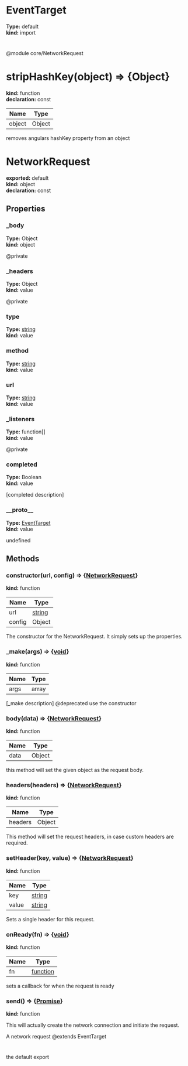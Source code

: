 # EventTarget              
  
**Type:** default              
**kind:** import              
  
  
#             
  
  
@module core/NetworkRequest            
# stripHashKey(object) => {Object}          
  
**kind:** function          
**declaration:** const          
  
| Name | Type |            
|------|------|            
| object | Object |          
  
removes angulars hashKey property from an object          
# NetworkRequest        
  
**exported:** default        
**kind:** object        
**declaration:** const        
## Properties        
  
### _body          
  
**Type:** Object          
**kind:** object          
  
@private          
  
### _headers          
  
**Type:** Object          
**kind:** value          
  
@private          
  
### type          
  
**Type:** [string](https://developer.mozilla.org/en-US/docs/Web/JavaScript/Reference/Global_Objects/String)          
**kind:** value          
  
  
  
### method          
  
**Type:** [string](https://developer.mozilla.org/en-US/docs/Web/JavaScript/Reference/Global_Objects/String)          
**kind:** value          
  
  
  
### url          
  
**Type:** [string](https://developer.mozilla.org/en-US/docs/Web/JavaScript/Reference/Global_Objects/String)          
**kind:** value          
  
  
  
### _listeners          
  
**Type:** function[]          
**kind:** value          
  
@private          
  
### completed          
  
**Type:** Boolean          
**kind:** value          
  
[completed description]          
  
### \_\_proto\_\_          
  
**Type:** [EventTarget](./Module:-EventTarget.md#EventTarget)          
**kind:** value          
  
undefined          
  
## Methods        
  
### constructor(url, config) => {[NetworkRequest](./Module:-NetworkRequest.md#NetworkRequest)}          
  
**kind:** function          
  
| Name | Type |            
|------|------|            
| url | [string](https://developer.mozilla.org/en-US/docs/Web/JavaScript/Reference/Global_Objects/String) |          
| config | Object |          
  
The constructor for the NetworkRequest. It simply sets up the properties.          
  
  
### _make(args) => {[void](https://developer.mozilla.org/en-US/docs/Web/JavaScript/Reference/Global_Objects/undefined)}          
  
**kind:** function          
  
| Name | Type |            
|------|------|            
| args | array |          
  
[_make description]  @deprecated use the constructor          
  
  
### body(data) => {[NetworkRequest](./Module:-NetworkRequest.md#NetworkRequest)}          
  
**kind:** function          
  
| Name | Type |            
|------|------|            
| data | Object |          
  
this method will set the given object as the request body.          
  
  
### headers(headers) => {[NetworkRequest](./Module:-NetworkRequest.md#NetworkRequest)}          
  
**kind:** function          
  
| Name | Type |            
|------|------|            
| headers | Object |          
  
This method will set the request headers, in case custom headers are required.          
  
  
### setHeader(key, value) => {[NetworkRequest](./Module:-NetworkRequest.md#NetworkRequest)}          
  
**kind:** function          
  
| Name | Type |            
|------|------|            
| key | [string](https://developer.mozilla.org/en-US/docs/Web/JavaScript/Reference/Global_Objects/String) |          
| value | [string](https://developer.mozilla.org/en-US/docs/Web/JavaScript/Reference/Global_Objects/String) |          
  
Sets a single header for this request.          
  
  
### onReady(fn) => {[void](https://developer.mozilla.org/en-US/docs/Web/JavaScript/Reference/Global_Objects/undefined)}          
  
**kind:** function          
  
| Name | Type |            
|------|------|            
| fn | [function](https://developer.mozilla.org/en-US/docs/Web/JavaScript/Reference/Global_Objects/Function/prototype) |          
  
sets a callback for when the request is ready          
  
  
### send() => {[Promise](https://developer.mozilla.org/en-US/docs/Web/JavaScript/Reference/Global_Objects/Promise)}          
  
**kind:** function          
  
This will actually create the network connection and initiate the request.          
  
  
A network request @extends EventTarget        
#       
  
  
the default export      
